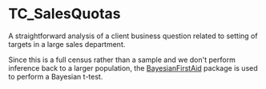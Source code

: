 # TC_SalesQuotas
A straightforward analysis of a client business question related to setting of targets in a large sales department.

Since this is a full census rather than a sample and we don't perform inference back to a larger population, the [BayesianFirstAid](https://github.com/rasmusab/bayesian_first_aid) package is used to perform a Bayesian t-test.
